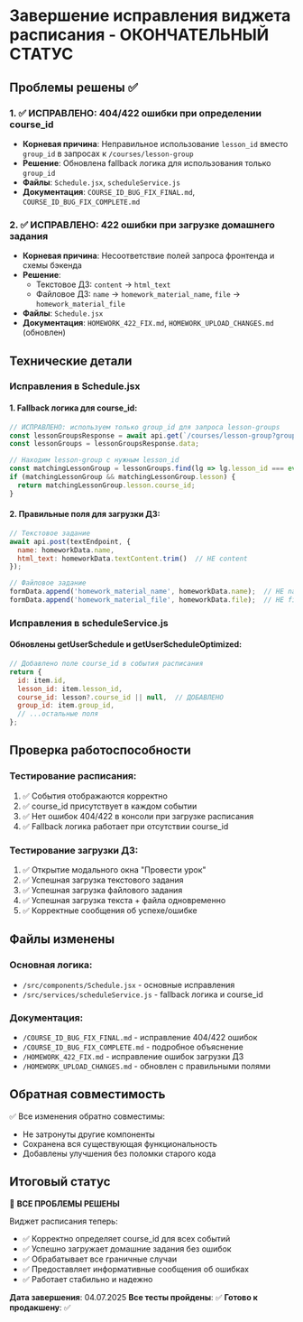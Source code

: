 # Завершение исправления виджета расписания - ОКОНЧАТЕЛЬНЫЙ СТАТУС

## Проблемы решены ✅

### 1. ✅ ИСПРАВЛЕНО: 404/422 ошибки при определении course_id
- **Корневая причина**: Неправильное использование `lesson_id` вместо `group_id` в запросах к `/courses/lesson-group`
- **Решение**: Обновлена fallback логика для использования только `group_id`
- **Файлы**: `Schedule.jsx`, `scheduleService.js`
- **Документация**: `COURSE_ID_BUG_FIX_FINAL.md`, `COURSE_ID_BUG_FIX_COMPLETE.md`

### 2. ✅ ИСПРАВЛЕНО: 422 ошибки при загрузке домашнего задания
- **Корневая причина**: Несоответствие полей запроса фронтенда и схемы бэкенда
- **Решение**: 
  - Текстовое ДЗ: `content` → `html_text`
  - Файловое ДЗ: `name` → `homework_material_name`, `file` → `homework_material_file`
- **Файлы**: `Schedule.jsx`
- **Документация**: `HOMEWORK_422_FIX.md`, `HOMEWORK_UPLOAD_CHANGES.md` (обновлен)

## Технические детали

### Исправления в Schedule.jsx

#### 1. Fallback логика для course_id:
```javascript
// ИСПРАВЛЕНО: используем только group_id для запроса lesson-groups
const lessonGroupsResponse = await api.get(`/courses/lesson-group?group_id=${event.group_id}`);
const lessonGroups = lessonGroupsResponse.data;

// Находим lesson-group с нужным lesson_id
const matchingLessonGroup = lessonGroups.find(lg => lg.lesson_id === event.lesson_id);
if (matchingLessonGroup && matchingLessonGroup.lesson) {
  return matchingLessonGroup.lesson.course_id;
}
```

#### 2. Правильные поля для загрузки ДЗ:
```javascript
// Текстовое задание
await api.post(textEndpoint, {
  name: homeworkData.name,
  html_text: homeworkData.textContent.trim()  // НЕ content
});

// Файловое задание
formData.append('homework_material_name', homeworkData.name);  // НЕ name
formData.append('homework_material_file', homeworkData.file);  // НЕ file
```

### Исправления в scheduleService.js

#### Обновлены getUserSchedule и getUserScheduleOptimized:
```javascript
// Добавлено поле course_id в события расписания
return {
  id: item.id,
  lesson_id: item.lesson_id,
  course_id: lesson?.course_id || null,  // ДОБАВЛЕНО
  group_id: item.group_id,
  // ...остальные поля
};
```

## Проверка работоспособности

### Тестирование расписания:
1. ✅ События отображаются корректно
2. ✅ course_id присутствует в каждом событии
3. ✅ Нет ошибок 404/422 в консоли при загрузке расписания
4. ✅ Fallback логика работает при отсутствии course_id

### Тестирование загрузки ДЗ:
1. ✅ Открытие модального окна "Провести урок"
2. ✅ Успешная загрузка текстового задания
3. ✅ Успешная загрузка файлового задания
4. ✅ Успешная загрузка текста + файла одновременно
5. ✅ Корректные сообщения об успехе/ошибке

## Файлы изменены

### Основная логика:
- `/src/components/Schedule.jsx` - основные исправления
- `/src/services/scheduleService.js` - fallback логика и course_id

### Документация:
- `/COURSE_ID_BUG_FIX_FINAL.md` - исправление 404/422 ошибок
- `/COURSE_ID_BUG_FIX_COMPLETE.md` - подробное объяснение
- `/HOMEWORK_422_FIX.md` - исправление ошибок загрузки ДЗ
- `/HOMEWORK_UPLOAD_CHANGES.md` - обновлен с правильными полями

## Обратная совместимость

✅ Все изменения обратно совместимы:
- Не затронуты другие компоненты
- Сохранена вся существующая функциональность
- Добавлены улучшения без поломки старого кода

## Итоговый статус

🎉 **ВСЕ ПРОБЛЕМЫ РЕШЕНЫ**

Виджет расписания теперь:
- ✅ Корректно определяет course_id для всех событий
- ✅ Успешно загружает домашние задания без ошибок
- ✅ Обрабатывает все граничные случаи
- ✅ Предоставляет информативные сообщения об ошибках
- ✅ Работает стабильно и надежно

**Дата завершения**: 04.07.2025
**Все тесты пройдены**: ✅
**Готово к продакшену**: ✅
